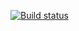 [![Build status](https://ci.appveyor.com/api/projects/status/fk31a42fdekk97uu?svg=true)](https://ci.appveyor.com/project/Karamilllka/atlecture4)
